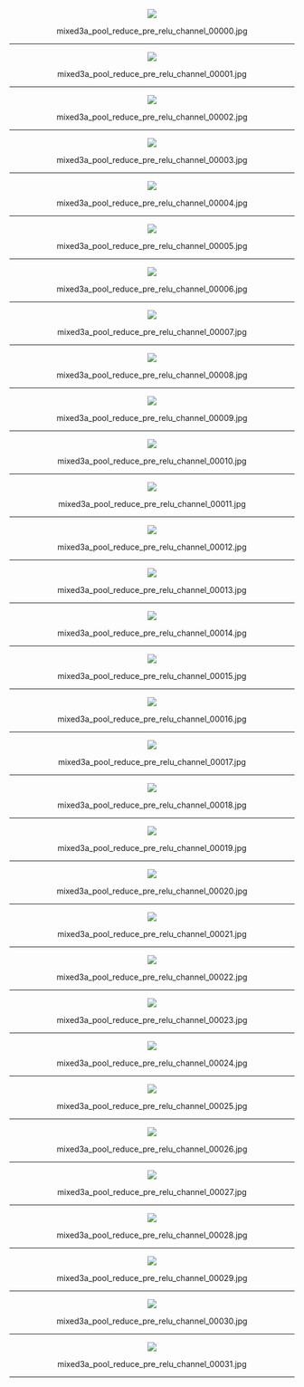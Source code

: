 <p align="center">  <img src="mixed3a_pool_reduce_pre_relu_channel_00000.jpg?"> </p><p align="center">mixed3a_pool_reduce_pre_relu_channel_00000.jpg</p>

***

<p align="center">  <img src="mixed3a_pool_reduce_pre_relu_channel_00001.jpg?"> </p><p align="center">mixed3a_pool_reduce_pre_relu_channel_00001.jpg</p>

***

<p align="center">  <img src="mixed3a_pool_reduce_pre_relu_channel_00002.jpg?"> </p><p align="center">mixed3a_pool_reduce_pre_relu_channel_00002.jpg</p>

***

<p align="center">  <img src="mixed3a_pool_reduce_pre_relu_channel_00003.jpg?"> </p><p align="center">mixed3a_pool_reduce_pre_relu_channel_00003.jpg</p>

***

<p align="center">  <img src="mixed3a_pool_reduce_pre_relu_channel_00004.jpg?"> </p><p align="center">mixed3a_pool_reduce_pre_relu_channel_00004.jpg</p>

***

<p align="center">  <img src="mixed3a_pool_reduce_pre_relu_channel_00005.jpg?"> </p><p align="center">mixed3a_pool_reduce_pre_relu_channel_00005.jpg</p>

***

<p align="center">  <img src="mixed3a_pool_reduce_pre_relu_channel_00006.jpg?"> </p><p align="center">mixed3a_pool_reduce_pre_relu_channel_00006.jpg</p>

***

<p align="center">  <img src="mixed3a_pool_reduce_pre_relu_channel_00007.jpg?"> </p><p align="center">mixed3a_pool_reduce_pre_relu_channel_00007.jpg</p>

***

<p align="center">  <img src="mixed3a_pool_reduce_pre_relu_channel_00008.jpg?"> </p><p align="center">mixed3a_pool_reduce_pre_relu_channel_00008.jpg</p>

***

<p align="center">  <img src="mixed3a_pool_reduce_pre_relu_channel_00009.jpg?"> </p><p align="center">mixed3a_pool_reduce_pre_relu_channel_00009.jpg</p>

***

<p align="center">  <img src="mixed3a_pool_reduce_pre_relu_channel_00010.jpg?"> </p><p align="center">mixed3a_pool_reduce_pre_relu_channel_00010.jpg</p>

***

<p align="center">  <img src="mixed3a_pool_reduce_pre_relu_channel_00011.jpg?"> </p><p align="center">mixed3a_pool_reduce_pre_relu_channel_00011.jpg</p>

***

<p align="center">  <img src="mixed3a_pool_reduce_pre_relu_channel_00012.jpg?"> </p><p align="center">mixed3a_pool_reduce_pre_relu_channel_00012.jpg</p>

***

<p align="center">  <img src="mixed3a_pool_reduce_pre_relu_channel_00013.jpg?"> </p><p align="center">mixed3a_pool_reduce_pre_relu_channel_00013.jpg</p>

***

<p align="center">  <img src="mixed3a_pool_reduce_pre_relu_channel_00014.jpg?"> </p><p align="center">mixed3a_pool_reduce_pre_relu_channel_00014.jpg</p>

***

<p align="center">  <img src="mixed3a_pool_reduce_pre_relu_channel_00015.jpg?"> </p><p align="center">mixed3a_pool_reduce_pre_relu_channel_00015.jpg</p>

***

<p align="center">  <img src="mixed3a_pool_reduce_pre_relu_channel_00016.jpg?"> </p><p align="center">mixed3a_pool_reduce_pre_relu_channel_00016.jpg</p>

***

<p align="center">  <img src="mixed3a_pool_reduce_pre_relu_channel_00017.jpg?"> </p><p align="center">mixed3a_pool_reduce_pre_relu_channel_00017.jpg</p>

***

<p align="center">  <img src="mixed3a_pool_reduce_pre_relu_channel_00018.jpg?"> </p><p align="center">mixed3a_pool_reduce_pre_relu_channel_00018.jpg</p>

***

<p align="center">  <img src="mixed3a_pool_reduce_pre_relu_channel_00019.jpg?"> </p><p align="center">mixed3a_pool_reduce_pre_relu_channel_00019.jpg</p>

***

<p align="center">  <img src="mixed3a_pool_reduce_pre_relu_channel_00020.jpg?"> </p><p align="center">mixed3a_pool_reduce_pre_relu_channel_00020.jpg</p>

***

<p align="center">  <img src="mixed3a_pool_reduce_pre_relu_channel_00021.jpg?"> </p><p align="center">mixed3a_pool_reduce_pre_relu_channel_00021.jpg</p>

***

<p align="center">  <img src="mixed3a_pool_reduce_pre_relu_channel_00022.jpg?"> </p><p align="center">mixed3a_pool_reduce_pre_relu_channel_00022.jpg</p>

***

<p align="center">  <img src="mixed3a_pool_reduce_pre_relu_channel_00023.jpg?"> </p><p align="center">mixed3a_pool_reduce_pre_relu_channel_00023.jpg</p>

***

<p align="center">  <img src="mixed3a_pool_reduce_pre_relu_channel_00024.jpg?"> </p><p align="center">mixed3a_pool_reduce_pre_relu_channel_00024.jpg</p>

***

<p align="center">  <img src="mixed3a_pool_reduce_pre_relu_channel_00025.jpg?"> </p><p align="center">mixed3a_pool_reduce_pre_relu_channel_00025.jpg</p>

***

<p align="center">  <img src="mixed3a_pool_reduce_pre_relu_channel_00026.jpg?"> </p><p align="center">mixed3a_pool_reduce_pre_relu_channel_00026.jpg</p>

***

<p align="center">  <img src="mixed3a_pool_reduce_pre_relu_channel_00027.jpg?"> </p><p align="center">mixed3a_pool_reduce_pre_relu_channel_00027.jpg</p>

***

<p align="center">  <img src="mixed3a_pool_reduce_pre_relu_channel_00028.jpg?"> </p><p align="center">mixed3a_pool_reduce_pre_relu_channel_00028.jpg</p>

***

<p align="center">  <img src="mixed3a_pool_reduce_pre_relu_channel_00029.jpg?"> </p><p align="center">mixed3a_pool_reduce_pre_relu_channel_00029.jpg</p>

***

<p align="center">  <img src="mixed3a_pool_reduce_pre_relu_channel_00030.jpg?"> </p><p align="center">mixed3a_pool_reduce_pre_relu_channel_00030.jpg</p>

***

<p align="center">  <img src="mixed3a_pool_reduce_pre_relu_channel_00031.jpg?"> </p><p align="center">mixed3a_pool_reduce_pre_relu_channel_00031.jpg</p>

***

